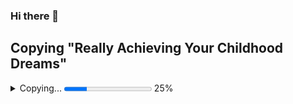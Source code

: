 ### Hi there 👋

<section class="progress window">
 <h1>Copying "Really Achieving Your Childhood Dreams"</h1>
 <details>
  <summary>Copying... <progress max="375505392" value="97543282"></progress> 25%</summary>
  <dl>
   <dt>Transfer rate:</dt> <dd>452KB/s</dd>
   <dt>Local filename:</dt> <dd>/home/rpausch/raycd.m4v</dd>
   <dt>Remote filename:</dt> <dd>/var/www/lectures/raycd.m4v</dd>
   <dt>Duration:</dt> <dd>01:16:27</dd>
   <dt>Color profile:</dt> <dd>SD (6-1-6)</dd>
   <dt>Dimensions:</dt> <dd>320×240</dd>
  </dl>
 </details>
</section>